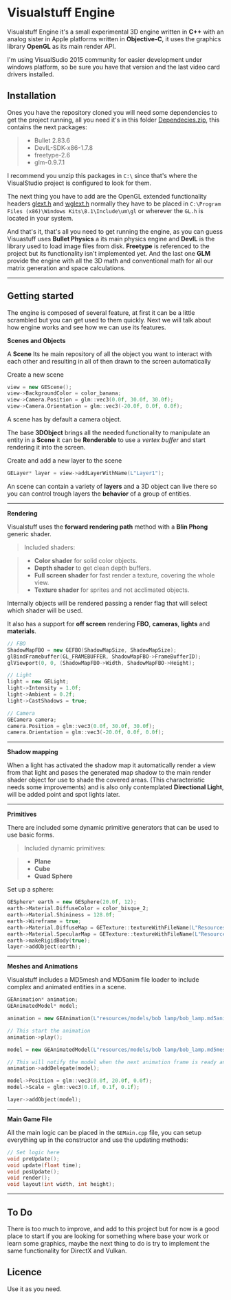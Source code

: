 Visualstuff Engine
===================

Visualstuff Engine it's  a small experimental 3D engine written in **C++** with an analog sister in Apple platforms written in **Objective-C**, it uses the graphics library **OpenGL** as its main render API.

I'm using VisualSudio 2015 community for easier development under windows platform, so be sure you have that version and the last video card drivers installed.

Installation
-------------
Ones you have the repository cloned you will need some dependencies to get the project running, all you need it's in this folder [Dependecies.zip](https://www.dropbox.com/s/5bah9tjomwc2gx8/Dependencies.rar?dl=0), this contains the next packages:
>- Bullet 2.83.6
>- DevIL-SDK-x86-1.7.8
>- freetype-2.6
>- glm-0.9.7.1

I recommend you unzip this packages in `C:\` since that's where the VisualStudio project is configured to look for them.

The next thing you have to add are the OpenGL extended functionality headers [glext.h](https://www.opengl.org/registry/api/GL/glext.h) and [wglext.h](https://www.opengl.org/registry/api/GL/wglext.h) normally they have to be placed in `C:\Program Files (x86)\Windows Kits\8.1\Include\um\gl` or wherever the `GL.h` is located in your system. 

And that's it, that's all you need to get running the engine, as you can guess Visuastuff uses **Bullet Physics** a its main physics engine and **DevIL** is the library used to load image files from disk. **Freetype** is referenced to the project but its functionality isn't implemented yet. And the last one **GLM** provide the engine with all the 3D math and conventional math for all our matrix generation and space calculations.

----------
Getting started
-------------
The engine is composed of several feature, at first it can be a little scrambled but you can get used to them quickly. Next we will talk about how engine works and see how we can use its features. 

**Scenes and Objects**

A **Scene** Its he main repository of all the object you want to interact with each other and resulting in all of then drawn to the screen automatically

Create a new scene 
```c++
view = new GEScene();
view->BackgroundColor = color_banana;
view->Camera.Position = glm::vec3(0.0f, 30.0f, 30.0f);
view->Camera.Orientation = glm::vec3(-20.0f, 0.0f, 0.0f);
```
A scene has by default a camera object.

The base **3DObject** brings all the needed functionality to manipulate an entity in a **Scene** it can be **Renderable** to use a *vertex buffer* and start rendering it into the screen.

Create and add a new layer to the scene

```c++
GELayer* layer = view->addLayerWithName(L"Layer1");
```
An scene can contain a variety of **layers** and a 3D object can live there so you can control trough layers the **behavior** of a group of entities. 

----------
**Rendering**

Visualstuff uses the **forward rendering path** method with a **Blin Phong** generic shader.

> Included shaders:

> - **Color shader** for solid color objects.
> - **Depth shader** to get clean depth buffers.
> - **Full screen shader** for fast render a texture, covering the whole view.
> - **Texture shader** for sprites and not acclimated objects.

Internally objects will be rendered passing a render flag that will select which shader will be used. 

It also has a support for **off screen** rendering **FBO**, **cameras**, **lights** and **materials**.

```c++
// FBO
ShadowMapFBO = new GEFBO(ShadowMapSize, ShadowMapSize);
glBindFramebuffer(GL_FRAMEBUFFER, ShadowMapFBO->FrameBufferID);
glViewport(0, 0, (ShadowMapFBO->Width, ShadowMapFBO->Height);

// Light
light = new GELight;
light->Intensity = 1.0f;
light->Ambient = 0.2f;
light->CastShadows = true;

// Camera
GECamera camera;
camera.Position = glm::vec3(0.0f, 30.0f, 30.0f);
camera.Orientation = glm::vec3(-20.0f, 0.0f, 0.0f);
```

----------
**Shadow mapping**

When a light has activated the shadow map it automatically  render a view from that light and pases the generated map shadow to the main render shader object for use to shade the covered areas. (This characteristic needs some improvements) and is also only contemplated **Directional Light**, will be added point and spot lights later.

----------
**Primitives**

There are included some dynamic primitive generators that can be used to use basic forms.

> Included dynamic primitives:

>- **Plane**
>- **Cube**
>- **Quad Sphere**

Set up a sphere:
```c++
GESphere* earth = new GESphere(20.0f, 12);
earth->Material.DiffuseColor = color_bisque_2;
earth->Material.Shininess = 128.0f;
earth->Wireframe = true;
earth->Material.DiffuseMap = GETexture::textureWithFileName(L"Resources/Images/earth.png");
earth->Material.SpecularMap = GETexture::textureWithFileName(L"Resources/Images/earth_specular.png");
earth->makeRigidBody(true);
layer->addObject(earth);
```
----------
**Meshes and Animations**

Visualstuff includes a MD5mesh and MD5anim file loader to include complex and animated entities in a scene.

```c++
GEAnimation* animation;
GEAnimatedModel* model;

animation = new GEAnimation(L"resources/models/bob lamp/bob_lamp.md5anim");

// This start the animation
animation->play();

model = new GEAnimatedModel(L"resources/models/bob lamp/bob_lamp.md5mesh");

// This will notify the model when the next animation frame is ready and will take effect on the model.
animation->addDelegate(model);

model->Position = glm::vec3(0.0f, 20.0f, 0.0f);
model->Scale = glm::vec3(0.1f, 0.1f, 0.1f);

layer->addObject(model);
```
----------
**Main Game File**

All the main logic can be placed in the `GEMain.cpp` file, you can setup everything up in the constructor and use the updating methods:

```c++
// Set logic here
void preUpdate();
void update(float time);
void posUpdate();
void render();
void layout(int width, int height);
```
----------
To Do
-------------

There is too much to improve, and add to this project but for now is a good place to start if you are looking for something where base your work or learn some graphics, maybe the next thing to do is try to implement the same functionality for DirectX and Vulkan.

Licence
-------------

Use it as you need.
